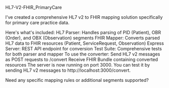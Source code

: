 HL7-V2-FHIR_PrimaryCare

I've created a comprehensive HL7 v2 to FHIR mapping solution specifically for primary care practice data. 

Here's what's included:
HL7 Parser: Handles parsing of PID (Patient), OBR (Order), and OBX (Observation) segments
FHIR Mapper: Converts parsed HL7 data to FHIR resources (Patient, ServiceRequest, Observation)
Express Server: REST API endpoint for conversion
Test Suite: Comprehensive tests for both parser and mapper
To use the converter:
Send HL7 v2 messages as POST requests to /convert
Receive FHIR Bundle containing converted resources
The server is now running on port 3000. 
You can test it by sending HL7 v2 messages to http://localhost:3000/convert.


Need any specific mapping rules or additional segments supported?


